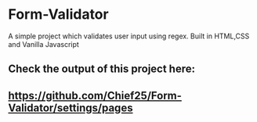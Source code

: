 # Form-Validator
A simple project which validates user input using regex. Built in HTML,CSS and Vanilla Javascript
## Check the output of this project here: 
## https://github.com/Chief25/Form-Validator/settings/pages
